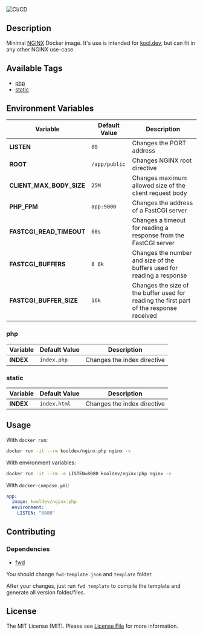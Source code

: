 ![CI/CD](https://github.com/kool-dev/docker-nginx/workflows/CI/CD/badge.svg)

## Description

Minimal [NGINX](https://www.nginx.com/) Docker image. It's use is intended for [kool.dev](https://github.com/kool-dev/kool), but can fit in any other NGINX use-case.

## Available Tags

- [php](https://github.com/kool-dev/docker-nginx/blob/master/php/Dockerfile)
- [static](https://github.com/kool-dev/docker-nginx/blob/master/static/Dockerfile)

## Environment Variables

Variable | Default Value | Description
--- | --- | ---
**LISTEN** | `80` | Changes the PORT address
**ROOT** | `/app/public` | Changes NGINX root directive
**CLIENT_MAX_BODY_SIZE** | `25M` | Changes maximum allowed size of the client request body
**PHP_FPM** | `app:9000` | Changes the address of a FastCGI server
**FASTCGI_READ_TIMEOUT** | `60s` | Changes a timeout for reading a response from the FastCGI server
**FASTCGI_BUFFERS** | `8 8k` | Changes the number and size of the buffers used for reading a response
**FASTCGI_BUFFER_SIZE** | `16k` | Changes the size of the buffer used for reading the first part of the response received

### php
Variable | Default Value | Description
--- | --- | ---
**INDEX** | `index.php` | Changes the index directive

### static
Variable | Default Value | Description
--- | --- | ---
**INDEX** | `index.html` | Changes the index directive

## Usage

With `docker run`:

```sh
docker run -it --rm kooldev/nginx:php nginx -v
```

With environment variables:

```sh
docker run -it --rm -e LISTEN=8080 kooldev/nginx:php nginx -v
```

With `docker-compose.yml`:

```yaml
app:
  image: kooldev/nginx:php
  environment:
    LISTEN: "8080"
```

## Contributing

### Dependencies

- [fwd](https://github.com/fireworkweb/fwd#fireworkwebfwd)

You should change `fwd-template.json` and `template` folder.

After your changes, just run `fwd template` to compile the template and generate all version folder/files.

## License

The MIT License (MIT). Please see [License File](LICENSE.md) for more information.
